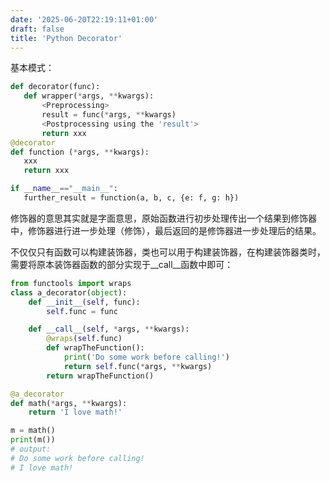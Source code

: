 ```yaml
---
date: '2025-06-20T22:19:11+01:00'
draft: false
title: 'Python Decorator'
---
```

 基本模式：
 ```python
 def decorator(func):
 	def wrapper(*args, **kwargs):
 		<Preprocessing>
 		result = func(*args, **kwargs)
 		<Postprocessing using the 'result'>
 		return xxx
 @decorator
 def function (*args, **kwargs):
 	xxx
 	return xxx

if __name__=="__main__":
	further_result = function(a, b, c, {e: f, g: h})
 ```
 修饰器的意思其实就是字面意思，原始函数进行初步处理传出一个结果到修饰器中，修饰器进行进一步处理（修饰），最后返回的是修饰器进一步处理后的结果。

不仅仅只有函数可以构建装饰器，类也可以用于构建装饰器，在构建装饰器类时，需要将原本装饰器函数的部分实现于__call__函数中即可：
```python
from functools import wraps
class a_decorator(object):
    def __init__(self, func):
        self.func = func

    def __call__(self, *args, **kwargs):
        @wraps(self.func)
        def wrapTheFunction():
            print('Do some work before calling!')
            return self.func(*args, **kwargs)
        return wrapTheFunction()

@a_decorator 
def math(*args, **kwargs):
    return 'I love math!'

m = math()
print(m())
# output:
# Do some work before calling!
# I love math!
```